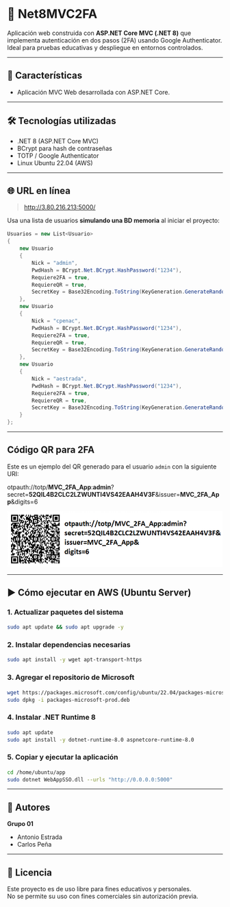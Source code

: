 # 🎯 Net8MVC2FA

Aplicación web construida con **ASP.NET Core MVC (.NET 8)** que implementa autenticación en dos pasos (2FA) usando Google Authenticator. Ideal para pruebas educativas y despliegue en entornos controlados.

---

## 🚀 Características

- Aplicación MVC Web desarrollada con ASP.NET Core.

---

## 🛠️ Tecnologías utilizadas

- .NET 8 (ASP.NET Core MVC)
- BCrypt para hash de contraseñas
- TOTP / Google Authenticator
- Linux Ubuntu 22.04 (AWS)

---

## 🌐 URL en línea

> http://3.80.216.213:5000/

Usa una lista de usuarios **simulando una BD memoria** al iniciar el proyecto:

```csharp
Usuarios = new List<Usuario>
{
    new Usuario
    {
        Nick = "admin",
        PwdHash = BCrypt.Net.BCrypt.HashPassword("1234"),
        Requiere2FA = true,
        RequiereQR = true,
        SecretKey = Base32Encoding.ToString(KeyGeneration.GenerateRandomKey(20))
    },
    new Usuario
    {
        Nick = "cpenac",
        PwdHash = BCrypt.Net.BCrypt.HashPassword("1234"),
        Requiere2FA = true,
        RequiereQR = true,
        SecretKey = Base32Encoding.ToString(KeyGeneration.GenerateRandomKey(20))
    },
    new Usuario
    {
        Nick = "aestrada",
        PwdHash = BCrypt.Net.BCrypt.HashPassword("1234"),
        Requiere2FA = true,
        RequiereQR = true,
        SecretKey = Base32Encoding.ToString(KeyGeneration.GenerateRandomKey(20))
    }
};
```

---

## Código QR para 2FA

Este es un ejemplo del QR generado para el usuario `admin` con la siguiente URI:

otpauth://totp/**MVC_2FA_App**:**admin**?secret=**52QIL4B2CLC2LZWUNTI4VS42EAAH4V3F**&issuer=**MVC_2FA_App**&digits=6

![QR para 2FA](./2FA.png)

---

## ▶️ Cómo ejecutar en AWS (Ubuntu Server)

### 1. Actualizar paquetes del sistema

```bash
sudo apt update && sudo apt upgrade -y
```

### 2. Instalar dependencias necesarias

```bash
sudo apt install -y wget apt-transport-https
```

### 3. Agregar el repositorio de Microsoft

```bash
wget https://packages.microsoft.com/config/ubuntu/22.04/packages-microsoft-prod.deb -O packages-microsoft-prod.deb
sudo dpkg -i packages-microsoft-prod.deb
```

### 4. Instalar .NET Runtime 8

```bash
sudo apt update
sudo apt install -y dotnet-runtime-8.0 aspnetcore-runtime-8.0
```

### 5. Copiar y ejecutar la aplicación

```bash
cd /home/ubuntu/app
sudo dotnet WebAppSSO.dll --urls "http://0.0.0.0:5000"
```

---

## 👥 Autores

**Grupo 01**  
- Antonio Estrada  
- Carlos Peña  

---

## 📄 Licencia

Este proyecto es de uso libre para fines educativos y personales.  
No se permite su uso con fines comerciales sin autorización previa.